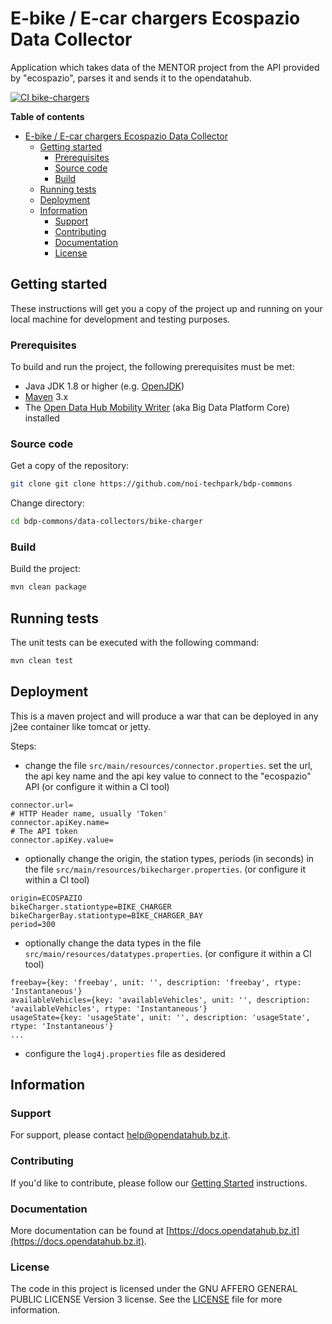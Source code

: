 <!--
SPDX-FileCopyrightText: NOI Techpark <digital@noi.bz.it>

SPDX-License-Identifier: CC0-1.0
-->

# E-bike / E-car chargers Ecospazio Data Collector

Application which takes data of the MENTOR project from the API provided by "ecospazio", parses it and sends it to the opendatahub.

[![CI bike-chargers](https://github.com/noi-techpark/bdp-commons/actions/workflows/ci-bike-chargers.yml/badge.svg)](https://github.com/noi-techpark/bdp-commons/actions/workflows/ci-bike-chargers.yml)

**Table of contents**

- [E-bike / E-car chargers Ecospazio Data Collector](#e-bike--e-car-chargers-ecospazio-data-collector)
	- [Getting started](#getting-started)
		- [Prerequisites](#prerequisites)
		- [Source code](#source-code)
		- [Build](#build)
	- [Running tests](#running-tests)
	- [Deployment](#deployment)
	- [Information](#information)
		- [Support](#support)
		- [Contributing](#contributing)
		- [Documentation](#documentation)
		- [License](#license)

## Getting started

These instructions will get you a copy of the project up and running on your local machine for development and testing
purposes.

### Prerequisites

To build and run the project, the following prerequisites must be met:

- Java JDK 1.8 or higher (e.g. [OpenJDK](https://openjdk.java.net/))
- [Maven](https://maven.apache.org/) 3.x
- The [Open Data Hub Mobility Writer](https://github.com/noi-techpark/bdp-core)
  (aka Big Data Platform Core) installed

### Source code

Get a copy of the repository:

```bash
git clone git clone https://github.com/noi-techpark/bdp-commons
```

Change directory:

```bash
cd bdp-commons/data-collectors/bike-charger
```

### Build

Build the project:

```bash
mvn clean package
```

## Running tests

The unit tests can be executed with the following command:

```bash
mvn clean test
```

## Deployment

This is a maven project and will produce a war that can be deployed in any j2ee container like tomcat or jetty.

Steps:

* change the file `src/main/resources/connector.properties`. set the url, the api key name and the
  api key value to connect to the "ecospazio" API (or configure it within a CI tool)

```
connector.url=
# HTTP Header name, usually 'Token'
connector.apiKey.name=
# The API token
connector.apiKey.value=
```

* optionally change the origin, the station types, periods (in seconds) in
  the file `src/main/resources/bikecharger.properties`. (or configure it within a CI tool)

```
origin=ECOSPAZIO
bikeCharger.stationtype=BIKE_CHARGER
bikeChargerBay.stationtype=BIKE_CHARGER_BAY
period=300
```

* optionally change the data types in the file `src/main/resources/datatypes.properties`.
  (or configure it within a CI tool)

```state={key: 'state', unit: '', description: 'state', rtype: 'Instantaneous'}
freebay={key: 'freebay', unit: '', description: 'freebay', rtype: 'Instantaneous'}
availableVehicles={key: 'availableVehicles', unit: '', description: 'availableVehicles', rtype: 'Instantaneous'}
usageState={key: 'usageState', unit: '', description: 'usageState', rtype: 'Instantaneous'}
...
```

* configure the `log4j.properties` file as desidered

## Information

### Support

For support, please contact [help@opendatahub.bz.it](mailto:help@opendatahub.bz.it).

### Contributing

If you'd like to contribute, please follow our [Getting
Started](https://github.com/noi-techpark/odh-docs/wiki/Contributor-Guidelines:-Getting-started)
instructions.

### Documentation

More documentation can be found at
[https://docs.opendatahub.bz.it](https://docs.opendatahub.bz.it).

### License

The code in this project is licensed under the GNU AFFERO GENERAL PUBLIC LICENSE
Version 3 license. See the [LICENSE](../../LICENSE) file for more information.
